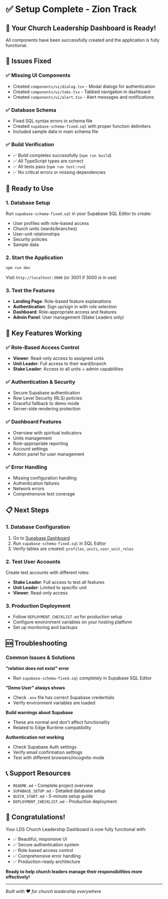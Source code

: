 # ✅ Setup Complete - Zion Track

## 🎉 Your Church Leadership Dashboard is Ready!

All components have been successfully created and the application is fully functional.

## 🔧 Issues Fixed

### ✅ Missing UI Components
- Created `components/ui/dialog.tsx` - Modal dialogs for authentication
- Created `components/ui/tabs.tsx` - Tabbed navigation in dashboard
- Created `components/ui/alert.tsx` - Alert messages and notifications

### ✅ Database Schema
- Fixed SQL syntax errors in schema file
- Created `supabase-schema-fixed.sql` with proper function delimiters
- Included sample data in main schema file

### ✅ Build Verification
- ✅ Build completes successfully (`npm run build`)
- ✅ All TypeScript types are correct
- ✅ All tests pass (`npm run test:run`)
- ✅ No critical errors or missing dependencies

## 🚀 Ready to Use

### 1. Database Setup
Run `supabase-schema-fixed.sql` in your Supabase SQL Editor to create:
- User profiles with role-based access
- Church units (wards/branches) 
- User-unit relationships
- Security policies
- Sample data

### 2. Start the Application
```bash
npm run dev
```
Visit `http://localhost:3000` (or 3001 if 3000 is in use)

### 3. Test the Features
- **Landing Page**: Role-based feature explanations
- **Authentication**: Sign up/sign in with role selection
- **Dashboard**: Role-appropriate access and features
- **Admin Panel**: User management (Stake Leaders only)

## 🎯 Key Features Working

### ✅ Role-Based Access Control
- **Viewer**: Read-only access to assigned units
- **Unit Leader**: Full access to their ward/branch
- **Stake Leader**: Access to all units + admin capabilities

### ✅ Authentication & Security
- Secure Supabase authentication
- Row Level Security (RLS) policies
- Graceful fallback to demo mode
- Server-side rendering protection

### ✅ Dashboard Features
- Overview with spiritual indicators
- Units management
- Role-appropriate reporting
- Account settings
- Admin panel for user management

### ✅ Error Handling
- Missing configuration handling
- Authentication failures
- Network errors
- Comprehensive test coverage

## 📋 Next Steps

### 1. Database Configuration
1. Go to [Supabase Dashboard](https://supabase.com/dashboard)
2. Run `supabase-schema-fixed.sql` in SQL Editor
3. Verify tables are created: `profiles`, `units`, `user_unit_roles`

### 2. Test User Accounts
Create test accounts with different roles:
- **Stake Leader**: Full access to test all features
- **Unit Leader**: Limited to specific unit
- **Viewer**: Read-only access

### 3. Production Deployment
- Follow `DEPLOYMENT_CHECKLIST.md` for production setup
- Configure environment variables on your hosting platform
- Set up monitoring and backups

## 🆘 Troubleshooting

### Common Issues & Solutions

**"relation does not exist" error**
- Run `supabase-schema-fixed.sql` completely in Supabase SQL Editor

**"Demo User" always shows**
- Check `.env` file has correct Supabase credentials
- Verify environment variables are loaded

**Build warnings about Supabase**
- These are normal and don't affect functionality
- Related to Edge Runtime compatibility

**Authentication not working**
- Check Supabase Auth settings
- Verify email confirmation settings
- Test with different browsers/incognito mode

## 📞 Support Resources

- `README.md` - Complete project overview
- `SUPABASE_SETUP.md` - Detailed database setup
- `QUICK_START.md` - 5-minute setup guide
- `DEPLOYMENT_CHECKLIST.md` - Production deployment

## 🎊 Congratulations!

Your LDS Church Leadership Dashboard is now fully functional with:
- ✅ Beautiful, responsive UI
- ✅ Secure authentication system
- ✅ Role-based access control
- ✅ Comprehensive error handling
- ✅ Production-ready architecture

**Ready to help church leaders manage their responsibilities more effectively!**

---

*Built with ❤️ for church leadership everywhere*